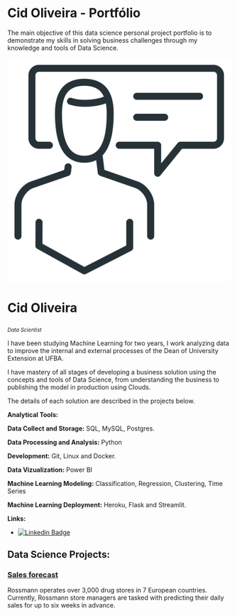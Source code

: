 # Cid Oliveira - Portfólio

The main objective of this data science personal project portfolio is to demonstrate my skills in solving business challenges through my knowledge and tools of Data Science.

<p align='center'>
    <img src='iconfinder_business_marketing_advertising_communication_3887446.png'<
</p>

# Cid Oliveira
<sub>*Data Scientist*</sub>

I have been studying Machine Learning for two years, I work analyzing data to improve the internal and external processes of the Dean of University Extension at UFBA.

I have mastery of all stages of developing a business solution using the concepts and tools of Data Science, from understanding the business to publishing the model in production using Clouds.

The details of each solution are described in the projects below.


**Analytical Tools:**

**Data Collect and Storage:** SQL, MySQL, Postgres.

**Data Processing and Analysis:** Python

**Development:** Git, Linux and Docker. 

**Data Vizualization:** Power BI

**Machine Learning Modeling:** Classification, Regression, Clustering, Time Series 

**Machine Learning Deployment:** Heroku, Flask and Streamlit.

**Links:**
* [![Linkedin Badge](https://img.shields.io/badge/-LinkedIn-blue?style=flat&logo=LinkedIn&logoColor=white)](https://www.linkedin.com/in/cidosjr/)


## Data Science Projects:

### [Sales forecast]( https://github.com/cidosjr/rossmann-sales-forecast )

Rossmann operates over 3,000 drug stores in 7 European countries. Currently, Rossmann store managers are tasked with predicting their daily sales for up to six weeks in advance.




